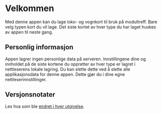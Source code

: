 ﻿# Velkommen
Med denne appen kan du lage loko- og vognkort til bruk på modultreff.
Bare velg typen kort du vil lage.
Det siste kortet av hver type du har laget huskes av appen til neste gang.

## Personlig informasjon
Appen lagrer ingen personlige data på serveren.
Innstillingene dine og innholdet på de siste kortene du oppretter av hver type
er lagret i nettleserens lokale lagring.
Du kan slette dette ved å slette alle applikasjonsdata for denne appen.
Dette gjør du i dine egne nettleserinnstillinger.

## Versjonsnotater
Les hva som ble [endret i hver utgivelse](https://github.com/tellurianinteractive/Tellurian.Trains.WagonCardApp/blob/master/RELEASENOTES.MD).
